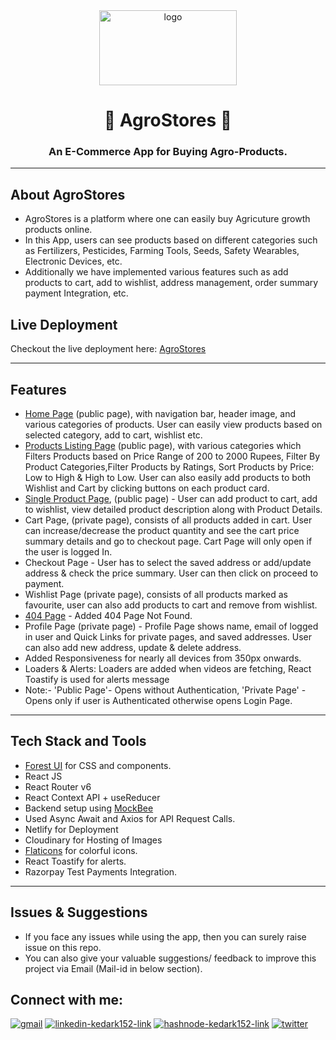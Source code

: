 <div align="center">
  <img src="https://res.cloudinary.com/dvuh4fz9d/image/upload/v1657795778/shop_cuojbm.ico" height="120" width="220" alt="logo"/>

# 🌱 AgroStores 🛒

### An E-Commerce App for Buying Agro-Products.

 </div>

---

## About AgroStores

- AgroStores is a platform where one can easily buy Agricuture growth products online.
- In this App, users can see products based on different categories such as Fertilizers, Pesticides, Farming Tools, Seeds, Safety Wearables, Electronic Devices, etc.
- Additionally we have implemented various features such as add products to cart, add to wishlist, address management, order summary payment Integration, etc.

## Live Deployment

Checkout the live deployment here: [AgroStores](https://agro-stores.netlify.app/)

---

## Features

- [Home Page](https://agro-stores.netlify.app/) (public page), with navigation bar, header image, and various categories of products. User can easily view products based on selected category, add to cart, wishlist etc.
- [Products Listing Page](https://agro-stores.netlify.app/products) (public page), with various categories which Filters Products based on Price Range of 200 to 2000 Rupees, Filter By Product Categories,Filter Products by Ratings, Sort Products by Price: Low to High & High to Low. User can also easily add products to both Wishlist and Cart by clicking buttons on each product card.
- [Single Product Page](https://agro-stores.netlify.app/product/I5c1bFwd), (public page) - User can add product to cart, add to wishlist, view detailed product description along with Product Details.
- Cart Page, (private page), consists of all products added in cart. User can increase/decrease the product quantity and see the cart price summary details and go to checkout page. Cart Page will only open if the user is logged In.
- Checkout Page - User has to select the saved address or add/update address & check the price summary. User can then click on proceed to payment.
- Wishlist Page (private page), consists of all products marked as favourite, user can also add products to cart and remove from wishlist.
- [404 Page](https://agro-stores.netlify.app/dejdj) - Added 404 Page Not Found.
- Profile Page (private page) - Profile Page shows name, email of logged in user and Quick Links for private pages, and saved addresses. User can also add new address, update & delete address.
- Added Responsiveness for nearly all devices from 350px onwards.
- Loaders & Alerts: Loaders are added when videos are fetching, React Toastify is used for alerts message
- Note:- 'Public Page'- Opens without Authentication, 'Private Page' - Opens only if user is Authenticated otherwise opens Login Page.

---

## Tech Stack and Tools

- [Forest UI](https://forest-ui.netlify.app) for CSS and components.
- React JS
- React Router v6
- React Context API + useReducer
- Backend setup using [MockBee](https://mockbee.netlify.app/)
- Used Async Await and Axios for API Request Calls.
- Netlify for Deployment
- Cloudinary for Hosting of Images
- [Flaticons](https://www.flaticon.com/) for colorful icons.
- React Toastify for alerts.
- Razorpay Test Payments Integration.

---

## Issues & Suggestions

- If you face any issues while using the app, then you can surely raise issue on this repo.
- You can also give your valuable suggestions/ feedback to improve this project via Email (Mail-id in below section).

## Connect with me:

<p align="left">
<a href = "mailto: kedar.kulkarni12@gmail.com" target="blank"><img src="https://img.shields.io/badge/Gmail-D14836?style=for-the-badge&logo=gmail&logoColor=white" alt="gmail" /></a>
<a href="https://www.linkedin.com/in/kedark152/" target="blank"><img src="https://img.shields.io/badge/LinkedIn-0077B5?style=for-the-badge&logo=linkedin&logoColor=white" alt="linkedin-kedark152-link" /></a>
<a href="https://kedark152.hashnode.dev/" target="blank"><img src="https://img.shields.io/badge/Hashnode-2962FF?style=for-the-badge&logo=hashnode&logoColor=white" alt="hashnode-kedark152-link" /></a>
<a href="https://twitter.com/Kulkarni12Kedar" target="blank"><img src="https://img.shields.io/badge/Twitter-1DA1F2?style=for-the-badge&logo=twitter&logoColor=white" alt="twitter" /></a>
</p>
